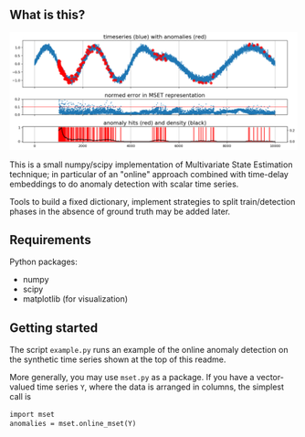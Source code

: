What is this?
---
![preview](mset_sine_example.png)

This is a small numpy/scipy implementation of 
Multivariate State Estimation technique; in particular 
of an "online" approach combined with 
time-delay embeddings to do anomaly detection 
with scalar time series.

Tools to build a fixed dictionary, implement 
strategies to split train/detection phases 
in the absence of ground truth may be added later.

Requirements
---
Python packages:
* numpy
* scipy
* matplotlib (for visualization)

Getting started
---
The script `example.py` runs an example of the 
online anomaly detection on the synthetic 
time series shown at the top of this readme. 

More generally, you may use `mset.py` as a 
package. If you have a vector-valued time series 
`Y`, where the data is arranged in columns, 
the simplest call is 

```
import mset
anomalies = mset.online_mset(Y)
```